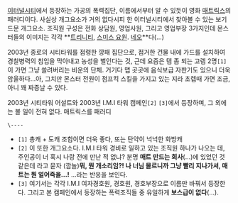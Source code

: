 [이터널시티](%EC%9D%B4%ED%84%B0%EB%84%90%EC%8B%9C%ED%8B%B0.md)에서 등장하는 가공의 폭력집단,
이름에서부터 알 수 있듯이 영화 [매트릭스](%EB%A7%A4%ED%8A%B8%EB%A6%AD%EC%8A%A4.md)의 패러디이다.
사실상 개그요소가 거의 없다시피 한 이터널시티에서 찾아볼 수 있는 보기 드문 개그요소. 조직원 구성은 전화 상담원, 영업사원, 그리고
영업부장 3가지인데 몬스터들의 이미지는 각각 **[트리니티](%ED%8A%B8%EB%A6%AC%EB%8B%88%ED%8B%B0.md),
[스미스 요원](%EC%8A%A4%EB%AF%B8%EC%8A%A4%20%EC%9A%94%EC%9B%90.md).
[네오](%EB%84%A4%EC%98%A4.md)**다(...)

2003년 종로의 시티타워를 점령한 깡패 집단으로, 점거한 건물 내에 가드를 설치하여 경찰병력의 침입을 막아내고 농성을 벌인다는 것, 근데
요즘은 템 좀 되는 고렙 2명`[1]`이 가면 그냥 쓸려버리는 비운의 단체. 거기다 맵 곳곳에 음식보급 자판기도 있으니 더욱
암울하다...아, 그치만 몬스터 전원이 점프킥 스킬을 가지고 있는 지라 초렙때 가면 조금,아니 꽤 짜증날 수 있다.

2003년 시티타워 어설트와 2003년 I.M.I 타워 캠페인`[2]` `[3]`에서 등장하며, 그 외에는 볼 일이 전혀 없다. 매트릭스를
패러디

`\----`

  * `[1]` 총캐 + 도캐 조합이면 더욱 좋다, 또는 탄약이 넉넉한 화방캐
  * `[2]` 이 또한 개그요소다. I.M.I 타워 경비로 일하고 있는 조직원 하나가 나오는 데, 주인공이 너 혹시 나랑 전에 만난 적 없냐? 분명 **매트 만드는 회사**(...)에 있었던 것 같은데 라고 묻자 (깜놀)**뭐, 뭔 개소리임?! 나 너님 몰르니까 그냥 빨리 지나가셔, 매트는 뭔 얼어죽을...!** ...라는 반응을 보인다.
  * `[3]` 여기서는 각각 I.M.I 여자경호원, 경호원, 경호부장으로 이름만 바꿔서 등장한다. 그리고 본 캠페인에서 등장하는 폭력조직들 중 유일하게 **보스급이 없다**(...).

